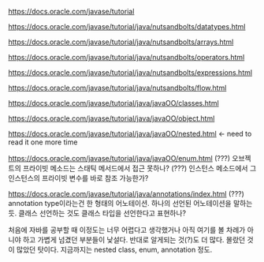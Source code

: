 https://docs.oracle.com/javase/tutorial

https://docs.oracle.com/javase/tutorial/java/nutsandbolts/datatypes.html

https://docs.oracle.com/javase/tutorial/java/nutsandbolts/arrays.html

https://docs.oracle.com/javase/tutorial/java/nutsandbolts/operators.html

https://docs.oracle.com/javase/tutorial/java/nutsandbolts/expressions.html

https://docs.oracle.com/javase/tutorial/java/nutsandbolts/flow.html

https://docs.oracle.com/javase/tutorial/java/javaOO/classes.html

https://docs.oracle.com/javase/tutorial/java/javaOO/object.html

https://docs.oracle.com/javase/tutorial/java/javaOO/nested.html <- need to read it one more time

https://docs.oracle.com/javase/tutorial/java/javaOO/enum.html
(???) 오브젝트의 프라이빗 메소드는 스태틱 메서드에서 접근 못하나?
(???) 인스턴스 메소드에서 그 인스턴스의 프라이빗 변수를 바로 참조 가능한가?

https://docs.oracle.com/javase/tutorial/java/annotations/index.html
(???) annotation type이라는건 한 형태의 어노테이션. 하나의 선언된 어노테이션을 말하는 듯. 클래스 선언하는 것도 클래스 타입을 선언한다고 표현하나?

처음에 자바를 공부할 때 이정도는 너무 어렵다고 생각했거나 아직 여기를 볼 차례가 아니야 하고 가볍게 넘겼던 부분들이 낯설다. 반대로 알게되는 것(?)도 더 많다. 몰랐던 것이 많았던 탓이다. 지금까지는 nested class, enum, annotation 정도.
